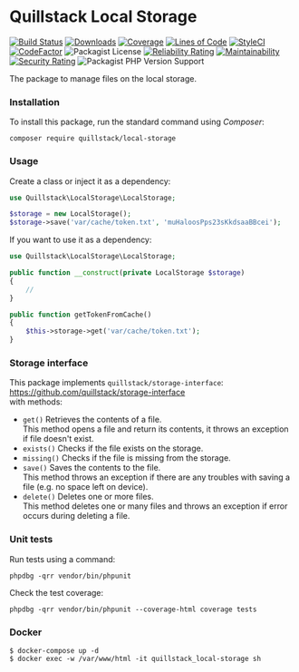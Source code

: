 # Quillstack Local Storage

[![Build Status](https://app.travis-ci.com/quillstack/local-storage.svg?branch=main)](https://app.travis-ci.com/quillstack/local-storage)
[![Downloads](https://img.shields.io/packagist/dt/quillstack/local-storage.svg)](https://packagist.org/packages/quillstack/local-storage)
[![Coverage](https://sonarcloud.io/api/project_badges/measure?project=quillstack_local-storage&metric=coverage)](https://sonarcloud.io/dashboard?id=quillstack_local-storage)
[![Lines of Code](https://sonarcloud.io/api/project_badges/measure?project=quillstack_local-storage&metric=ncloc)](https://sonarcloud.io/dashboard?id=quillstack_local-storage)
[![StyleCI](https://github.styleci.io/repos/394779968/shield?branch=main)](https://github.styleci.io/repos/394779968?branch=main)
[![CodeFactor](https://www.codefactor.io/repository/github/quillstack/local-storage/badge)](https://www.codefactor.io/repository/github/quillstack/local-storage)
![Packagist License](https://img.shields.io/packagist/l/quillstack/local-storage)
[![Reliability Rating](https://sonarcloud.io/api/project_badges/measure?project=quillstack_local-storage&metric=reliability_rating)](https://sonarcloud.io/dashboard?id=quillstack_local-storage)
[![Maintainability](https://api.codeclimate.com/v1/badges/d3fbd09f1580534b0c0e/maintainability)](https://codeclimate.com/github/quillstack/local-storage/maintainability)
[![Security Rating](https://sonarcloud.io/api/project_badges/measure?project=quillstack_local-storage&metric=security_rating)](https://sonarcloud.io/dashboard?id=quillstack_local-storage)
![Packagist PHP Version Support](https://img.shields.io/packagist/php-v/quillstack/local-storage)

The package to manage files on the local storage.

### Installation

To install this package, run the standard command using _Composer_:

```
composer require quillstack/local-storage
```

### Usage

Create a class or inject it as a dependency:

```php
use Quillstack\LocalStorage\LocalStorage;

$storage = new LocalStorage();
$storage->save('var/cache/token.txt', 'muHaloosPps23sKkdsaaBBcei');
```

If you want to use it as a dependency:

```php
use Quillstack\LocalStorage\LocalStorage;

public function __construct(private LocalStorage $storage)
{
    //
}

public function getTokenFromCache()
{
    $this->storage->get('var/cache/token.txt');
}
```

### Storage interface

This package implements `quillstack/storage-interface`: \
https://github.com/quillstack/storage-interface \
with methods:

- `get()` Retrieves the contents of a file. \
This method opens a file and return its contents, it throws an exception if file doesn't exist.
- `exists()` Checks if the file exists on the storage.
- `missing()` Checks if the file is missing from the storage.
- `save()` Saves the contents to the file. \
This method throws an exception if there are any troubles with saving a file (e.g. no space left on device).
- `delete()` Deletes one or more files. \
This method deletes one or many files and throws an exception if error occurs during deleting a file.

### Unit tests

Run tests using a command:

```
phpdbg -qrr vendor/bin/phpunit
```

Check the test coverage:

```
phpdbg -qrr vendor/bin/phpunit --coverage-html coverage tests
```

### Docker

```shell
$ docker-compose up -d
$ docker exec -w /var/www/html -it quillstack_local-storage sh
```
